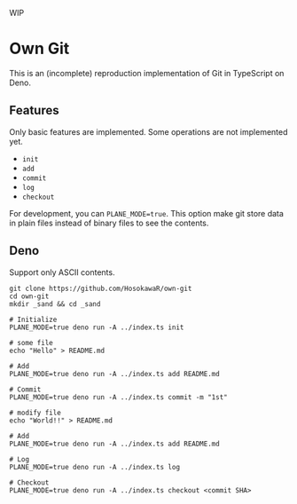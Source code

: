 WIP

# Own Git

This is an (incomplete) reproduction implementation of Git in TypeScript on Deno.

## Features

Only basic features are implemented.
Some operations are not implemented yet.

- `init`
- `add`
- `commit`
- `log`
- `checkout`

For development, you can `PLANE_MODE=true`.
This option make git store data in plain files instead of binary files to see the contents.

## Deno

Support only ASCII contents.

```console
git clone https://github.com/HosokawaR/own-git
cd own-git
mkdir _sand && cd _sand

# Initialize
PLANE_MODE=true deno run -A ../index.ts init

# some file
echo "Hello" > README.md

# Add
PLANE_MODE=true deno run -A ../index.ts add README.md

# Commit
PLANE_MODE=true deno run -A ../index.ts commit -m "1st"

# modify file
echo "World!!" > README.md

# Add
PLANE_MODE=true deno run -A ../index.ts add README.md

# Log
PLANE_MODE=true deno run -A ../index.ts log

# Checkout
PLANE_MODE=true deno run -A ../index.ts checkout <commit SHA>
```
